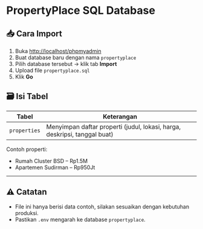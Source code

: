 # PropertyPlace SQL Database

## 📥 Cara Import

1. Buka [http://localhost/phpmyadmin](http://localhost/phpmyadmin)
2. Buat database baru dengan nama `propertyplace`
3. Pilih database tersebut → klik tab **Import**
4. Upload file `propertyplace.sql`
5. Klik **Go**

## 🗃️ Isi Tabel

| Tabel | Keterangan |
|-------|------------|
| `properties` | Menyimpan daftar properti (judul, lokasi, harga, deskripsi, tanggal buat) |

Contoh properti:
- Rumah Cluster BSD – Rp1.5M
- Apartemen Sudirman – Rp950Jt

---

## ⚠️ Catatan

- File ini hanya berisi data contoh, silakan sesuaikan dengan kebutuhan produksi.
- Pastikan `.env` mengarah ke database `propertyplace`.
